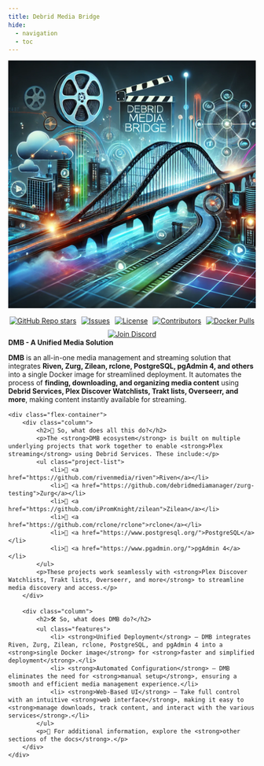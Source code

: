 ```yaml
---
title: Debrid Media Bridge
hide:
  - navigation
  - toc
---
```


<div align="center">
  <a href="https://github.com/I-am-PUID-0/DMB">
    <picture>
      <img
        class="hero"
        alt="DMB"
        src="assets/images/DMB.png"
      >
    </picture>
  </a>
</div>

<div
  align="center"
  style="display: flex; flex-wrap: wrap; gap: 10px; justify-content: center; margin-top: 1em;"
>
  <a href="https://github.com/I-am-PUID-0/DMB/stargazers">
    <img
      alt="GitHub Repo stars"
      src="https://img.shields.io/github/stars/I-am-PUID-0/DMB?style=for-the-badge"
    />
  </a>
  <a href="https://github.com/I-am-PUID-0/DMB/issues">
    <img
      alt="Issues"
      src="https://img.shields.io/github/issues/I-am-PUID-0/DMB?style=for-the-badge"
    />
  </a>
  <a href="https://github.com/I-am-PUID-0/DMB/blob/master/LICENSE">
    <img
      alt="License"
      src="https://img.shields.io/github/license/I-am-PUID-0/DMB?style=for-the-badge"
    />
  </a>
  <a href="https://github.com/I-am-PUID-0/DMB/graphs/contributors">
    <img
      alt="Contributors"
      src="https://img.shields.io/github/contributors/I-am-PUID-0/DMB?style=for-the-badge"
    />
  </a>
  <a href="https://hub.docker.com/r/iampuid0/dmb">
    <img
      alt="Docker Pulls"
      src="https://img.shields.io/docker/pulls/iampuid0/dmb?style=for-the-badge&logo=docker&logoColor=white"
    />
  </a>
  <a href="https://discord.gg/8dqKUBtbp5">
    <img
      alt="Join Discord"
      src="https://img.shields.io/badge/Join%20us%20on%20Discord-5865F2?style=for-the-badge&logo=discord&logoColor=white"
    />
  </a>
</div>


<div class="container">
    <div class="intro-section">
        <div class="note">
            <strong>DMB - A Unified Media Solution</strong><br>
            <p>
                <strong>DMB</strong> is an all-in-one media management and streaming solution that integrates 
                <strong>Riven, Zurg, Zilean, rclone, PostgreSQL, pgAdmin 4, and others</strong> into a single Docker image 
                for streamlined deployment. It automates the process of 
                <strong>finding, downloading, and organizing media content</strong> using 
                <strong>Debrid Services, Plex Discover Watchlists, Trakt lists, Overseerr, and more</strong>, 
                making content instantly available for streaming.
            </p>
        </div>
    </div>

    <div class="flex-container">
        <div class="column">
            <h2>🚀 So, what does all this do?</h2>
            <p>The <strong>DMB ecosystem</strong> is built on multiple underlying projects that work together to enable <strong>Plex streaming</strong> using Debrid Services. These include:</p>
            <ul class="project-list">
                <li>🔹 <a href="https://github.com/rivenmedia/riven">Riven</a></li>
                <li>🔹 <a href="https://github.com/debridmediamanager/zurg-testing">Zurg</a></li>
                <li>🔹 <a href="https://github.com/iPromKnight/zilean">Zilean</a></li>
                <li>🔹 <a href="https://github.com/rclone/rclone">rclone</a></li>
                <li>🔹 <a href="https://www.postgresql.org/">PostgreSQL</a></li>
                <li>🔹 <a href="https://www.pgadmin.org/">pgAdmin 4</a></li>
            </ul>
            <p>These projects work seamlessly with <strong>Plex Discover Watchlists, Trakt lists, Overseerr, and more</strong> to streamline media discovery and access.</p>
        </div>

        <div class="column">
            <h2>🛠️ So, what does DMB do?</h2>
            <ul class="features">
                <li> <strong>Unified Deployment</strong> – DMB integrates Riven, Zurg, Zilean, rclone, PostgreSQL, and pgAdmin 4 into a <strong>single Docker image</strong> for <strong>faster and simplified deployment</strong>.</li>
                <li> <strong>Automated Configuration</strong> – DMB eliminates the need for <strong>manual setup</strong>, ensuring a smooth and efficient media management experience.</li>
                <li> <strong>Web-Based UI</strong> – Take full control with an intuitive <strong>web interface</strong>, making it easy to <strong>manage downloads, track content, and interact with the various services</strong>.</li>
            </ul>
            <p>📌 For additional information, explore the <strong>other sections of the docs</strong>.</p>
        </div>
    </div>
</div>
